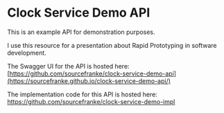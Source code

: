 # Clock Service Demo API

This is an example API for demonstration purposes.

I use this resource for a presentation about Rapid Prototyping in software development.

The Swagger UI for the API is hosted here: [https://github.com/sourcefranke/clock-service-demo-api](https://sourcefranke.github.io/clock-service-demo-api/)

The implementation code for this API is hosted here: https://github.com/sourcefranke/clock-service-demo-impl
